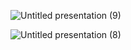 ![Untitled presentation (9)](https://github.com/user-attachments/assets/6db9b9fa-8aaf-4237-8184-5e8701429dca)



![Untitled presentation (8)](https://github.com/user-attachments/assets/72ebbfb7-be96-4af1-a83e-3594834ff2cc)
